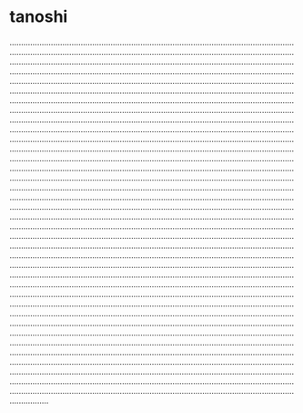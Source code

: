 # tanoshi
.............................................................................................................................................................................................................................................................................................................................................................................................................................................................................................................................................................................................................................................................................................................................................................................................................................................................................................................................................................................................................................................................................................................................................................................................................................................................................................................................................................................................................................................................................................................................................................................................................................................................................................................................................................................................................................................................................................................................................................................................................................................................................................................................................................................................................................................................................................................................................................................................................................................................................................................................................................................................................................................................................................................................................................................................................................................................................................................................................................................................................................................................................................................................................................................................................................................................................................................................................................................................................................................................................................................................................................................................................................................................................................................................................................................................................................................................................................................................................................................................................................................................................................................................................................................................................................................................................................................................................................................................................................................................................................................................................................................................................................................................................................................................................................................................